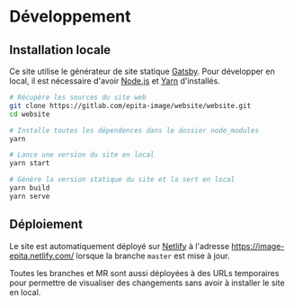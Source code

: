 # Développement

## Installation locale

Ce site utilise le générateur de site statique [Gatsby](https://www.gatsbyjs.org/). Pour développer en local, il est nécessaire d'avoir [Node.js](https://nodejs.org/en/) et [Yarn](https://yarnpkg.com/en/) d'installés.

```sh
# Récupère les sources du site web
git clone https://gitlab.com/epita-image/website/website.git
cd website

# Installe toutes les dépendences dans le dossier node_modules
yarn

# Lance une version du site en local
yarn start

# Génère la version statique du site et la sert en local
yarn build
yarn serve
```

## Déploiement

Le site est automatiquement déployé sur [Netlify](https://www.netlify.com/) à l'adresse https://image-epita.netlify.com/ lorsque la branche `master` est mise à jour.

Toutes les branches et MR sont aussi déployées à des URLs temporaires pour permettre de visualiser des changements sans avoir à installer le site en local.
